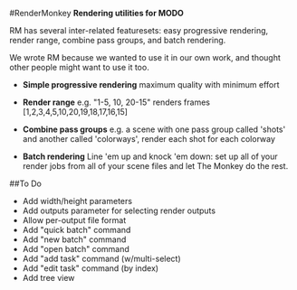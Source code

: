 #RenderMonkey
**Rendering utilities for MODO**

RM has several inter-related featuresets: easy progressive rendering, render range, combine pass groups, and batch rendering.

We wrote RM because we wanted to use it in our own work, and thought other people might want to use it too.

- **Simple progressive rendering**
maximum quality with minimum effort

- **Render range**
e.g. "1-5, 10, 20-15" renders frames [1,2,3,4,5,10,20,19,18,17,16,15]


- **Combine pass groups**
e.g. a scene with one pass group called 'shots' and another called 'colorways', render each shot for each colorway


- **Batch rendering**
Line 'em up and knock 'em down: set up all of your render jobs from all of your scene files and let The Monkey do the rest.

##To Do
- Add width/height parameters
- Add outputs parameter for selecting render outputs
- Allow per-output file format
- Add "quick batch" command
- Add "new batch" command
- Add "open batch" command
- Add "add task" command (w/multi-select)
- Add "edit task" command (by index)
- Add tree view